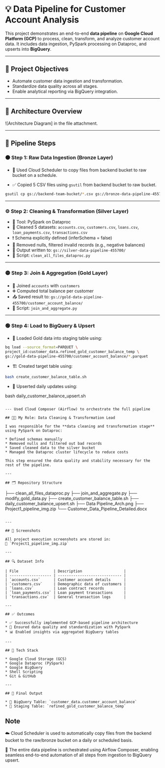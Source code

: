  # 💡 Data Pipeline for Customer Account Analysis

This project demonstrates an end-to-end **data pipeline** on **Google Cloud Platform (GCP)** to process, clean, transform, and analyze customer account data. It includes data ingestion, PySpark processing on Dataproc, and upserts into **BigQuery**.

---

## 📌 Project Objectives

- Automate customer data ingestion and transformation.
- Standardize data quality across all stages.
- Enable analytical reporting via BigQuery integration.

---

## 🧱 Architecture Overview

![Architecture Diagram] in the file attachment.

---

## 🔄 Pipeline Steps

### 🟤 Step 1: Raw Data Ingestion (Bronze Layer)
- 📆 Used Cloud Scheduler to copy files from backend bucket to raw bucket on a schedule.

- ✅ Copied 5 CSV files using `gsutil` from backend bucket to raw bucket.

```bash
gsutil cp gs://backend-team-bucket/*.csv gs://bronze-data-pipeline-455700/
````

---

### ⚙️ Step 2: Cleaning & Transformation (Silver Layer)

* 🚀 Tool: PySpark on Dataproc
* 🧼 Cleaned 5 datasets: `accounts.csv`, `customers.csv`, `loans.csv`, `loan_payments.csv`, `transactions.csv`
* ❗ Schema explicitly defined (inferSchema = false)
* 🧾 Removed nulls, filtered invalid records (e.g., negative balances)
* 💾 Output written to: `gs://silver-data-pipeline-455700/`
* 📜 Script: `clean_all_files_dataproc.py`

---

### 🟡 Step 3: Join & Aggregation (Gold Layer)

* 👥 Joined `accounts` with `customers`
* ➕ Computed total balance per customer
* 📤 Saved result to: `gs://gold-data-pipeline-455700/customer_account_balance/`
* 📜 Script: `join_and_aggregate.py`

---

### 🟢 Step 4: Load to BigQuery & Upsert

* 🧪 Loaded Gold data into staging table using:

```bash
bq load --source_format=PARQUET \
project_id:customer_data.refined_gold_customer_balance_temp \
gs://gold-data-pipeline-455700/customer_account_balance/*.parquet
```

* 🏗️ Created target table using:

```bash
bash create_customer_balance_table.sh
```

* 🔁 Upserted daily updates using:

 
bash daily_customer_balance_upsert.sh
```

--- Used Cloud Composer (Airflow) to orchestrate the full pipeline

## 🧑‍💻 My Role: Data Cleaning & Transformation Lead

I was responsible for the **data cleaning and transformation stage** using PySpark on Dataproc:

* Defined schemas manually
* Removed nulls and filtered out bad records
* Saved cleaned data to the silver bucket
* Managed the Dataproc cluster lifecycle to reduce costs

This step ensured the data quality and stability necessary for the rest of the pipeline.

---

## 🗂️ Repository Structure

```
├── clean_all_files_dataproc.py
├── join_and_aggregate.py
├── modify_gold_data.py
├── create_customer_balance_table.sh
├── daily_customer_balance_upsert.sh
├── Data Pipeline_Arch.png
├── Project1_pipeline_img.zip
└── Customer_Data_Pipeline_Detailed.docx
```

---

## 📸 Screenshots

All project execution screenshots are stored in:
📁 `Project1_pipeline_img.zip`

---

## 🔍 Dataset Info

| File                | Description                   |
| ------------------- | ----------------------------- |
| `accounts.csv`      | Customer account details      |
| `customers.csv`     | Demographic data of customers |
| `loans.csv`         | Loan contract records         |
| `loan_payments.csv` | Loan payment transactions     |
| `transactions.csv`  | General transaction logs      |

---

## ✅ Outcomes

* ✅ Successfully implemented GCP-based pipeline architecture
* 🧼 Ensured data quality and standardization with PySpark
* 📊 Enabled insights via aggregated BigQuery tables

---

## 🧰 Tech Stack

* Google Cloud Storage (GCS)
* Google Dataproc (PySpark)
* Google BigQuery
* Shell Scripting
* Git & GitHub

---

## 🏁 Final Output

* 🔢 BigQuery Table: `customer_data.customer_account_balance`
* 🧪 Staging Table: `refined_gold_customer_balance_temp`

```
## Note
☁️ Cloud Scheduler is used to automatically copy files from the backend bucket to the raw/bronze bucket on a daily or scheduled basis.

🔁 The entire data pipeline is orchestrated using Airflow Composer, enabling seamless end-to-end automation of all steps from ingestion to BigQuery upsert.


 

